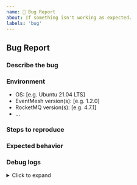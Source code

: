 ```yaml
---
name: 🐛 Bug Report
about: If something isn't working as expected.
labels: 'bug'
---
```


## Bug Report

### Describe the bug
<!--
A clear and concise description of what the bug is.
-->

### Environment

- OS: [e.g. Ubuntu 21.04 LTS]
- EventMesh version(s): [e.g. 1.2.0]
- RocketMQ version(s): [e.g. 4.7.1]
- ...

### Steps to reproduce
<!--
Describe the steps to reproduce the bug here.
-->

### Expected behavior
<!--
A clear and concise description of what you expected to happen.
-->

### Debug logs
<!--
Add your debug logs here.
-->

<details>
<summary>Click to expand</summary>

```
replace this line with your debug logs
```
</details>

